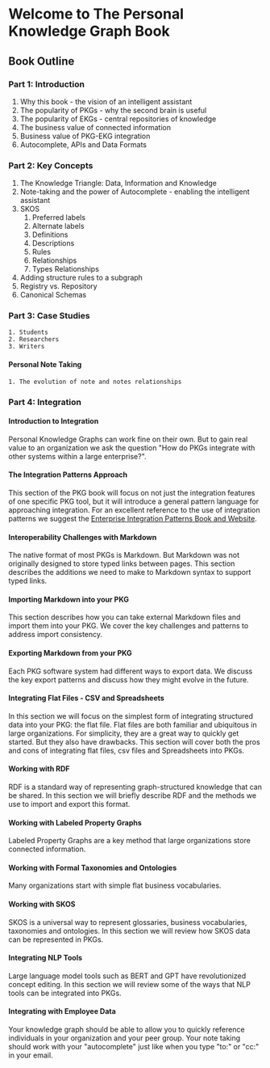 # Welcome to The Personal Knowledge Graph Book

## Book Outline

### Part 1: Introduction

1. Why this book - the vision of an intelligent assistant
2. The popularity of PKGs - why the second brain is useful
3. The popularity of EKGs - central repositories of knowledge
4. The business value of connected information
5. Business value of PKG-EKG integration
6. Autocomplete, APIs and Data Formats

### Part 2: Key Concepts

1. The Knowledge Triangle: Data, Information and Knowledge
2. Note-taking and the power of Autocomplete - enabling the intelligent assistant
3. SKOS
   1. Preferred labels
   2. Alternate labels
   3. Definitions
   4. Descriptions
   5. Rules
   6. Relationships
   7. Types Relationships
4.  Adding structure rules to a subgraph
5.  Registry vs. Repository
6.  Canonical Schemas

### Part 3: Case Studies
    1. Students
    2. Researchers
    3. Writers

#### Personal Note Taking

    1. The evolution of note and notes relationships

### Part 4: Integration

#### Introduction to Integration

Personal Knowledge Graphs can work fine on their own.  But to gain real value to an organization we ask the question "How do PKGs integrate with other systems within a large enterprise?".

#### The Integration Patterns Approach

This section of the PKG book will focus on not just the integration features of one specific PKG tool, but it will introduce a general pattern language for approaching integration.  For an excellent reference to the use of integration patterns we suggest the [Enterprise Integration Patterns Book and Website](https://www.enterpriseintegrationpatterns.com/).

#### Interoperability Challenges with Markdown

The native format of most PKGs is Markdown.  But Markdown was not originally designed to store typed links between pages.  This section describes the additions we need to make to Markdown syntax to support typed links.

#### Importing Markdown into your PKG
This section describes how you can take external Markdown files and import them into your PKG.  We cover the key challenges and patterns to address import consistency.

#### Exporting Markdown from your PKG
Each PKG software system had different ways to export data.  We discuss the key export patterns and discuss how they might evolve in the future.

#### Integrating Flat Files - CSV and Spreadsheets
In this section we will focus on the simplest form of integrating structured data into your PKG: the flat file.  Flat files are both familiar and ubiquitous in large organizations.  For simplicity, they are a great way to quickly get started.  But they also have drawbacks.  This section will cover both the pros and cons of integrating flat files, csv files and Spreadsheets into PKGs.

#### Working with RDF

RDF is a standard way of representing graph-structured knowledge that can be shared.  In this section we will briefly describe RDF and the methods we use to import and export this format.

#### Working with Labeled Property Graphs

Labeled Property Graphs are a key method that large organizations store connected information.

#### Working with Formal Taxonomies and Ontologies

Many organizations start with simple flat business vocabularies.

#### Working with SKOS

SKOS is a universal way to represent glossaries, business vocabularies, taxonomies and ontologies.  In this section we will review how SKOS data can be represented in PKGs.

#### Integrating NLP Tools

Large language model tools such as BERT and GPT have revolutionized concept editing.  In this section we will review some of the ways that NLP tools can be integrated into PKGs.

#### Integrating with Employee Data

Your knowledge graph should be able to allow you to quickly reference individuals in your organization and your peer group.  Your note taking should work with your "autocomplete" just like when you type "to:" or "cc:" in your email.


